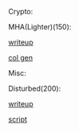 Crypto:

MHA(Lighter)(150):

[writeup](./MHA(Lighter)/README.md)

[col gen](./MHA(Lighter)/gen.py)

Misc:

Disturbed(200):

[writeup](./Disturbed/README.md)

[script](./Disturbed/solve.py)

